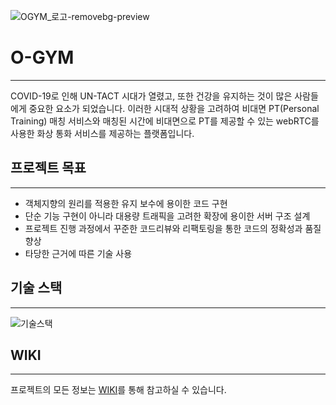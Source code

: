 

![OGYM_로고-removebg-preview](/uploads/fb20fd2eb8d0b25111045109da7b0398/OGYM_로고-removebg-preview.png)

# O-GYM

------

COVID-19로 인해 UN-TACT 시대가 열렸고, 또한 건강을 유지하는 것이 많은 사람들에게 중요한 요소가 되었습니다. 이러한 시대적 상황을 고려하여 비대면 PT(Personal Training) 매칭 서비스와 매칭된 시간에 비대면으로 PT를 제공할 수 있는 webRTC를 사용한 화상 통화 서비스를 제공하는 플랫폼입니다.



## 프로젝트 목표

------

- 객체지향의 원리를 적용한 유지 보수에 용이한 코드 구현
- 단순 기능 구현이 아니라 대용량 트래픽을 고려한 확장에 용이한 서버 구조 설계
- 프로젝트 진행 과정에서 꾸준한 코드리뷰와 리팩토링을 통한 코드의 정확성과 품질 향상
- 타당한 근거에 따른 기술 사용



## 기술 스택

------

![기술스택](/uploads/777ee54b4b58eb5e659bc9c026cd1284/기술스택.png)



## WIKI

------

프로젝트의 모든 정보는 [WIKI](https://lab.ssafy.com/s05-webmobile1-sub3/S05P13B305/-/wikis/Home)를 통해 참고하실 수 있습니다.

